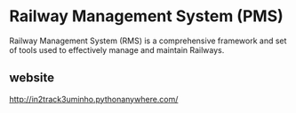 # Railway Management System (PMS)

Railway Management System (RMS) is a comprehensive framework and set of tools used to effectively manage and maintain Railways.


## website

http://in2track3uminho.pythonanywhere.com/